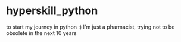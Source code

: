 # hyperskill_python
to start my journey in python :) 
I'm just a pharmacist, trying not to be obsolete in the next 10 years 
